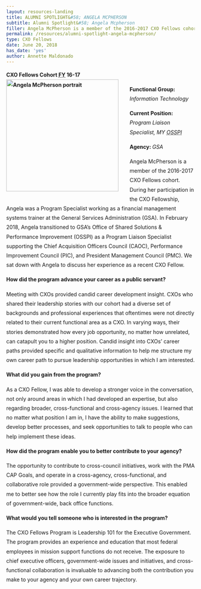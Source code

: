 ```yaml
---
layout: resources-landing
title: ALUMNI SPOTLIGHT&#58; ANGELA MCPHERSON
subtitle: Alumni Spotlight&#58; Angela Mcpherson
filler: Angela McPherson is a member of the 2016-2017 CXO Fellows cohort. 
permalink: /resources/alumni-spotlight-angela-mcpherson/
type: CXO Fellows
date: June 20, 2018
has_date: 'yes'
author: Annette Maldonado
---
```


<div style="line-height: 1.8em;margin-bottom: 80px; display: block;">
			
<p><b>CXO Fellows Cohort <abbr title="Fiscal year">FY</abbr> 16-17<img alt="Angela McPherson portrait" src="{{ site.baseurl }}/wp-content/uploads/2018/06/Angela-300x300.png" width="300" height="300" sizes="(max-width: 300px) 100vw, 300px" style="float: left;margin-right: 30px;margin-bottom: 10px;max-width: 100%; height: auto;"></b></p>
<p><b>Functional Group: </b><i><span style="font-weight: 400;">Information Technology</span></i></p>
<p><b>Current Position: </b><i><span style="font-weight: 400;">Program Liaison Specialist, MY <abbr title="Office of Shared Solutions Performance Improvement">OSSPI</abbr></span></i></p>
<p><b>Agency: </b><i><span style="font-weight: 400;">GSA </span></i></p>
<p><span style="font-weight: 400;">Angela McPherson is a member of the 2016-2017 CXO Fellows cohort. During her participation in the CXO Fellowship, Angela was a Program Specialist working as a financial management systems trainer at the General Services Administration (GSA). In February 2018, Angela transitioned to GSA’s Office of Shared Solutions &amp; Performance Improvement (OSSPI) as a Program Liaison Specialist supporting the Chief Acquisition Officers Council (CAOC), Performance Improvement Council (PIC), and President Management Council (PMC).</span> <span style="font-weight: 400;">We sat down with Angela to discuss her experience as a recent CXO Fellow. </span></p>
<p><b>How did the program advance your career as a public servant?</b></p>
<p><span style="font-weight: 400;">Meeting with CXOs provided candid career development insight. CXOs who shared their leadership stories with our cohort had a diverse set of backgrounds and professional experiences that oftentimes were not directly related to their current functional area as a CXO. In varying ways, their stories demonstrated how every job opportunity, no matter how unrelated, can catapult you to a higher position. Candid insight into CXOs’ career paths provided specific and qualitative information to help me structure my own career path to pursue leadership opportunities in which I am interested. </span></p>
<p><b>What did you gain from the program?</b></p>
<p><span style="font-weight: 400;">As a CXO Fellow, I was able to develop a stronger voice in the conversation, not only around areas in which I had developed an expertise, but also regarding broader, cross-functional and cross-agency issues. I learned that no matter what position I am in, I have the ability to make suggestions, develop better processes, and seek opportunities to talk to people who can help implement these ideas.</span></p>
<p><b>How did the program enable you to better contribute to your agency?</b></p>
<p><span style="font-weight: 400;">The opportunity to contribute to cross-council initiatives, work with the PMA CAP Goals, and operate in a cross-agency, cross-functional, and collaborative role provided a government-wide perspective. This enabled me to better see how the role I currently play fits into the broader equation of government-wide, back office functions. </span></p>
<p><b>What would you tell someone who is interested in the program?</b></p>
<p><span style="font-weight: 400;">The CXO Fellows Program is Leadership 101 for the Executive Government. The program provides an experience and education that most federal employees in mission support functions do not receive. The exposure to chief executive officers, government-wide issues and initiatives, and cross-functional collaboration is invaluable to advancing both the contribution you make to your agency and your own career trajectory.</span></p>
		</div>
